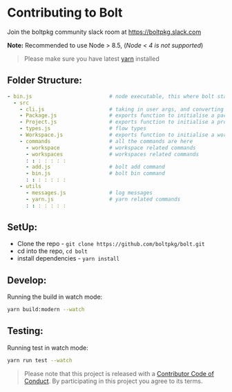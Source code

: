 # Contributing to Bolt

Join the boltpkg community slack room at https://boltpkg.slack.com

**Note:** Recommended to use Node > 8.5, (*Node < 4 is not supported*)

> Please make sure you have latest [yarn](https://yarnpkg.com/en/docs/install) installed

## Folder Structure:

```yml
- bin.js                         # node executable, this where bolt starts
  - src
    - cli.js                     # taking in user args, and converting them to command map, - also calls the command as per argv
    - Package.js                 # exports function to initialise a package
    - Project.js                 # exports function to initialise a project
    - types.js                   # flow types
    - Workspace.js               # exports function to initialise a workspace
    - commands                   # all the commands are here
      - workspace                # workspace related commands
      - workspaces               # workspaces related commands
      : : : : : : :
      - add.js                   # bolt add command
      - bin.js                   # bolt bin command
      : : : : : : :
    - utils
      - messages.js              # log messages
      - yarn.js                  # yarn related commands
      : : : : : : :
```

## SetUp:

- Clone the repo - `git clone https://github.com/boltpkg/bolt.git`
- cd into the repo, `cd bolt`
- install dependencies - `yarn install`

## Develop:

Running the build in watch mode:

```sh
yarn build:modern --watch
```

## Testing:

Running test in watch mode:

```sh
yarn run test --watch
```

> Please note that this project is released with a [Contributor Code of Conduct](code-of-conduct.md). By participating in this project you agree to its terms.
